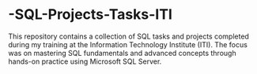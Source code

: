 # -SQL-Projects-Tasks-ITI
This repository contains a collection of SQL tasks and projects completed during my training at the Information Technology Institute (ITI). The focus was on mastering SQL fundamentals and advanced concepts through hands-on practice using Microsoft SQL Server.
